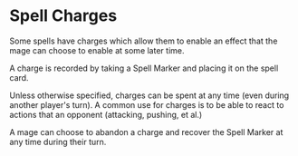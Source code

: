 # Spell Charges

Some spells have charges which allow them to enable an effect that the mage can choose to enable at some later time.

A charge is recorded by taking a Spell Marker and placing it on the spell card.

Unless otherwise specified, charges can be spent at any time (even during another player's turn). A common use for charges is to be able to react to actions that an opponent (attacking, pushing, et al.)

A mage can choose to abandon a charge and recover the Spell Marker at any time during their turn.
